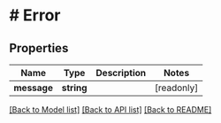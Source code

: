 # # Error

## Properties

Name | Type | Description | Notes
------------ | ------------- | ------------- | -------------
**message** | **string** |  | [readonly]

[[Back to Model list]](../../README.md#models) [[Back to API list]](../../README.md#endpoints) [[Back to README]](../../README.md)
